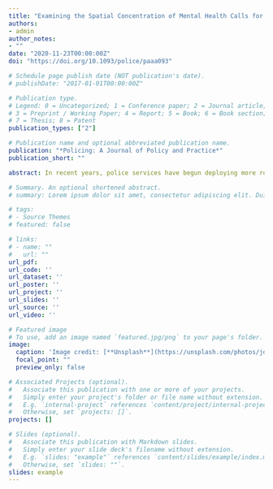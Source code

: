 ```yaml
---
title: "Examining the Spatial Concentration of Mental Health Calls for Police Service in a Small City"
authors:
- admin
author_notes:
- ""
date: "2020-11-23T00:00:00Z"
doi: "https://doi.org/10.1093/police/paaa093"

# Schedule page publish date (NOT publication's date).
# publishDate: "2017-01-01T00:00:00Z"

# Publication type.
# Legend: 0 = Uncategorized; 1 = Conference paper; 2 = Journal article;
# 3 = Preprint / Working Paper; 4 = Report; 5 = Book; 6 = Book section;
# 7 = Thesis; 8 = Patent
publication_types: ["2"]

# Publication name and optional abbreviated publication name.
publication: "*Policing: A Journal of Policy and Practice*"
publication_short: ""

abstract: In recent years, police services have begun deploying more robust responses to calls for service involving persons with perceived mental illness (PwPMI), but at times do so in a limited capacity because of various challenges. Drawing from established evidence-based policing practices, a more efficient use of these responses may be to proactively deploy them instead, focusing their efforts on hot spots of PwPMI calls. Unfortunately, little is known about PwPMI call concentrations. Therefore, the current study seeks to contribute to the literature by not only examining the concentration of these calls within a small city, but also by introducing new methods and a new measure of concentration to the literature. Drawing on six years of calls for service data, the results reveal that a high proportion of PwPMI calls are concentrated in few spatial units – more so than in larger jurisdictions. Further analyses also reveal dispersion of these concentrations.

# Summary. An optional shortened abstract.
# summary: Lorem ipsum dolor sit amet, consectetur adipiscing elit. Duis posuere tellus ac convallis placerat. Proin tincidunt magna sed ex sollicitudin condimentum.

# tags:
# - Source Themes
# featured: false

# links:
# - name: ""
#   url: ""
url_pdf:
url_code: ''
url_dataset: ''
url_poster: ''
url_project: ''
url_slides: ''
url_source: ''
url_video: ''

# Featured image
# To use, add an image named `featured.jpg/png` to your page's folder. 
image:
  caption: 'Image credit: [**Unsplash**](https://unsplash.com/photos/jdD8gXaTZsc)'
  focal_point: ""
  preview_only: false

# Associated Projects (optional).
#   Associate this publication with one or more of your projects.
#   Simply enter your project's folder or file name without extension.
#   E.g. `internal-project` references `content/project/internal-project/index.md`.
#   Otherwise, set `projects: []`.
projects: []

# Slides (optional).
#   Associate this publication with Markdown slides.
#   Simply enter your slide deck's filename without extension.
#   E.g. `slides: "example"` references `content/slides/example/index.md`.
#   Otherwise, set `slides: ""`.
slides: example
---
```

